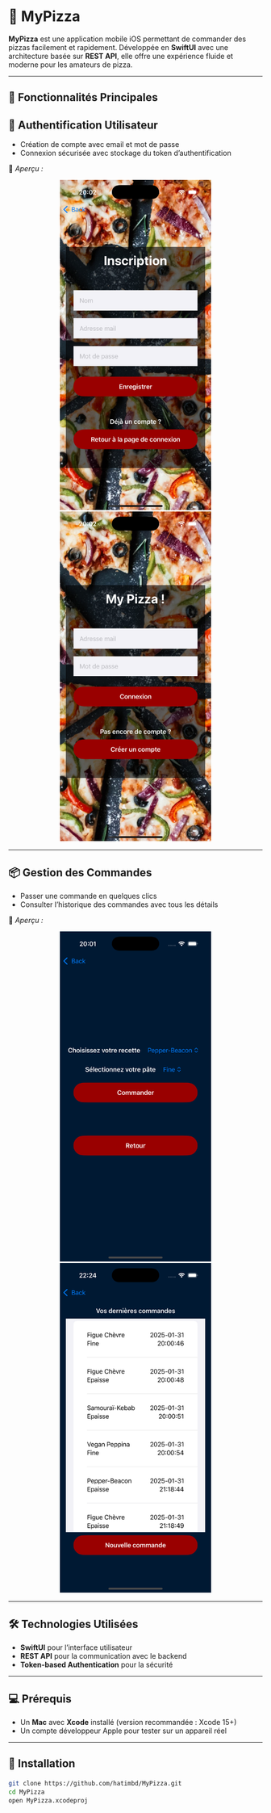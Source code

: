 # 🍕 MyPizza

**MyPizza** est une application mobile iOS permettant de commander des pizzas facilement et rapidement. Développée en **SwiftUI** avec une architecture basée sur **REST API**, elle offre une expérience fluide et moderne pour les amateurs de pizza.

---

## 🚀 Fonctionnalités Principales

## 🔐 Authentification Utilisateur

- Création de compte avec email et mot de passe  
- Connexion sécurisée avec stockage du token d’authentification

📸 *Aperçu :*

<p align="center">
  <img src="screenshots/signup.png" alt="Signup Screenshot" width="300"/>
  <img src="screenshots/login.png" alt="Login Screenshot" width="300"/>
</p>

---

## 📦 Gestion des Commandes

- Passer une commande en quelques clics  
- Consulter l’historique des commandes avec tous les détails

📸 *Aperçu :*

<p align="center">
  <img src="screenshots/order.png" alt="Order Screenshot" width="300"/>
  <img src="screenshots/history.png" alt="History Screenshot" width="300"/>
</p>

---

## 🛠️ Technologies Utilisées

- **SwiftUI** pour l’interface utilisateur
- **REST API** pour la communication avec le backend
- **Token-based Authentication** pour la sécurité

---

## 💻 Prérequis

- Un **Mac** avec **Xcode** installé (version recommandée : Xcode 15+)
- Un compte développeur Apple pour tester sur un appareil réel

---

## 📁 Installation

```bash
git clone https://github.com/hatimbd/MyPizza.git
cd MyPizza
open MyPizza.xcodeproj
